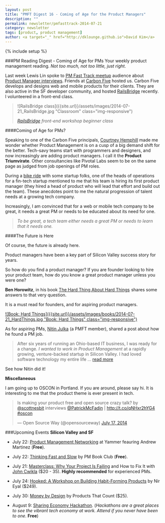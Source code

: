 ```yaml
---
layout: post
title: "PMFT Digest 16 - Coming of Age for the Product Managers"
description: ""
permalink: newsletter/pmfasttrack-2014-07-21
category: newsletter
tags: [product, product management]
author: <a target="_" href="http://dklounge.github.io">David Kim</a>
---
```

{% include setup %}

###PM Reading Digest - Coming of Age for PMs
Your weekly product management reading. _Not too much, not too little, just right_.

Last week Lewis Lin spoke to <a target="_" href="http://meetup.com/productmanagementfasttrack">PM Fast Track meetup</a> audience about [Product Manager interviews](../pmfasttrack-2014-07-14).  Friends at <a target="_" href="http://www.carbonfive.com/">Carbon Five</a> hosted us.  Carbon Five develops and designs web and mobile products for their clients.  They are also active in the SF developer community, and hosted <a target="_" href="http://railsbridge.org/">RailsBridge</a> recently.  I volunteered in a front-end class.

> ![RailsBridge class]({{site.url}}/assets/images/2014-07-21_RailsBridge.jpg "Classroom" class="img-responsive")
>
> _<a target="_" href="http://railsbridge.org/">RailsBridge</a> front-end workshop beginner class_

####Coming of Age for PMs?

Speaking to one of the Carbon Five principals, <a target="_" href="http://www.carbonfive.com/employee/courtney-hemphill">Courtney Hemphill</a> made me wonder whether Product Management is on a cusp of a big demand shift for the better.  Tech-savy teams start with programmers and designers, and now increasingly are adding product managers.  I call it the __Product Triumvirate__.  Other consultancies like Pivotal Labs seem to be on the same page as judged from job openings of PM roles.

During a [bike ride](http://www.meetup.com/Startup-Bike-SF/) with some startup folks, one of the heads of operations for a fin-tech startup mentioned to me that his team is hiring its first product manager (they hired a head of product who will lead that effort and build out the team).  These anecdotes point to me the natural progression of talent needs at a growing tech company.

Increasingly, I am convinced that for a web or mobile tech company to be great, it needs a great PM or needs to be educated about its need for one.

>_To be great, a tech team either needs a great PM or needs to learn that it needs one._
>

####The Future is Here

Of course, the future is already here.

Product managers have been a key part of Silicon Valley success story for years.

So how do you find a product manager?  If you are founder looking to hire your product team, how do you know a great product manager unless you were one?

__Ben Horowitz__, in his book <a target="out" href="http://www.amazon.com/gp/product/B00DQ845EA/ref=as_li_tl?ie=UTF8&camp=1789&creative=390957&creativeASIN=B00DQ845EA&linkCode=as2&tag=pmft-20&linkId=AMPLKVHKIWC6PV3V">The Hard Thing About Hard Things</a><img src="http://ir-na.amazon-adsystem.com/e/ir?t=pmft-20&l=as2&o=1&a=B00DQ845EA" width="1" height="1" border="0" alt="" style="border:none !important; margin:0px !important;" /> shares some answers to that very question.

It is a must read for founders, and for aspiring product managers.

[![Book: Hard Things]({{site.url}}/assets/images/books/2014-07-21_HardThings.jpg "Book: Hard Things" class="img-responsive")](http://www.amazon.com/gp/product/B00DQ845EA/ref=as_li_tl?ie=UTF8&camp=1789&creative=390957&creativeASIN=B00DQ845EA&linkCode=as2&tag=pmft-20&linkId=AMPLKVHKIWC6PV3V)

As for aspiring PMs, <a target="_" href="https://www.linkedin.com/in/nitinjulka">Nitin Julka</a> (a PMFT member), shared a post about how he found a PM job.

>After six years of running an Ohio-based IT business, I was ready for a change. _I wanted to work in Product Management_ at a rapidly growing, venture-backed startup in Silicon Valley. I had loved software technology my entire life ... <a target="_" href="https://sites.google.com/site/njulka02/how-i-got-my-first-valley-based-product-management-job-in-5-weeks">read more</a>
>

See how Nitin did it!

__Miscellaneous__

I am going up to OSCON in Portland.  If you are around, please say hi.  It is interesting to me that the product theme is ever present in tech.

<blockquote class="twitter-tweet" lang="en"><p>Is making your product free and open source crazy talk? by <a href="https://twitter.com/scottnesbit">@scottnesbit</a> interviews <a href="https://twitter.com/PatrickMcFadin">@PatrickMcFadin</a> | <a href="http://t.co/qNHxr2hYG4">http://t.co/qNHxr2hYG4</a> <a href="https://twitter.com/hashtag/oscon?src=hash">#oscon</a></p>&mdash; Open Source Way (@opensourceway) <a href="https://twitter.com/opensourceway/statuses/489846751818301440">July 17, 2014</a></blockquote>
<script async src="//platform.twitter.com/widgets.js" charset="utf-8"></script>

###Upcoming Events
__Silicon Valley and SF__

* July 22: <a target="_" href="http://www.meetup.com/SF-Product-Managers/events/188583982/">Product Management Networking</a> at Yammer feauring Andrew Martinez (__Free__).

* July 22: <a target="_" href="http://www.meetup.com/SF-Product-Management-Book-Club/events/188690572/">Thinking Fast and Slow</a> by PM Book Club (__Free__).

* July 21: <a target="_" href="http://pmft-giantpixel.eventbrite.com/?aff=pmfastrack">Masterclass: Why Your Project Is Failing</a> and How to Fix It with <a target="_" href="http://www.linkedin.com/in/cwikla">John Cwikla</a> ($20 - 35).  __Highly recommended__ for experienced PMs.

* July 24: <a target="_" href="http://www.eventbrite.com/e/hooked-a-workshop-on-building-habit-forming-products-tickets-11985275281">Hooked: A Workshop on Building Habit-Forming Products</a> by Nir Eyal ($249).

* July 30: <a target="_" href="https://www.eventbrite.com/e/money-by-design-tickets-11970162077">Money by Design</a> by Products That Count ($25).

* August 9: <a target="_" href="http://www.eventbrite.com/e/sf-coworking-week-2014-tickets-11064659695">Sharing Economy Hackathon</a>.  (_Hackathons are a great places to see the vibrant tech economy at work.  Attend if you never have been to one_.  __Free__)
